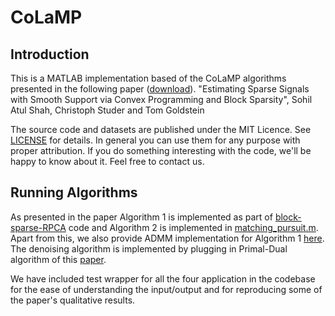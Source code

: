 # CoLaMP

## Introduction

This is a MATLAB implementation based of the CoLaMP algorithms presented in the following paper ([download](http://www.cv-foundation.org/openaccess/content_cvpr_2016/papers/Shah_Estimating_Sparse_Signals_CVPR_2016_paper.pdf)).
"Estimating Sparse Signals with Smooth Support via Convex Programming and Block Sparsity",
Sohil Atul Shah, Christoph Studer and Tom Goldstein

The source code and datasets are published under the MIT Licence. See [LICENSE](LICENSE) for details. In general you can use them for any purpose with proper attribution. If you do something interesting with the code, we'll be happy to know about it. Feel free to contact us.

## Running Algorithms
As presented in the paper Algorithm 1 is implemented as part of [block-sparse-RPCA](robustpca_l2sparsity_mxm_block_splitting.m) code and Algorithm 2 is implemented in [matching_pursuit.m](matching_pursuit.m). Apart from this, we also provide ADMM implementation for Algorithm 1 [here](robustpca_l2sparsity_mxm_block.m). The denoising algorithm is implemented by plugging in Primal-Dual algorithm of this [paper](http://www.cv-foundation.org/openaccess/content_cvpr_2014/papers/Ono_Decorrelated_Vectorial_Total_2014_CVPR_paper.pdf).   

We have included test wrapper for all the four application in the codebase for the ease of understanding the input/output and for reproducing some of the paper's qualitative results. 
